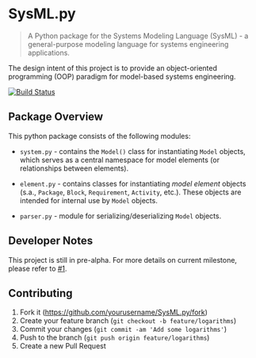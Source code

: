 # SysML.py

> A Python package for the Systems Modeling Language (SysML) - a general-purpose modeling language for systems engineering applications.

The design intent of this project is to provide an object-oriented programming (OOP) paradigm for model-based systems engineering.

[![Build Status](https://travis-ci.com/spacedecentral/SysML.py.svg?branch=dev)](https://travis-ci.com/spacedecentral/SysML.py)

## Package Overview

This python package consists of the following modules:

- `system.py` - contains the `Model()` class for instantiating `Model` objects, which serves as a central namespace for model elements (or relationships between elements).

- `element.py` - contains classes for instantiating *model element* objects (s.a., `Package`, `Block`, `Requirement`, `Activity`, etc.). These objects are intended for internal use by `Model` objects.

- `parser.py` - module for serializing/deserializing `Model` objects.

## Developer Notes

This project is still in pre-alpha. For more details on current
milestone, please refer to
[#1](https://github.com/spacedecentral/SysML.py/issues/1).

## Contributing

1. Fork it (<https://github.com/yourusername/SysML.py/fork>)
2. Create your feature branch (`git checkout -b feature/logarithms`)
3. Commit your changes (`git commit -am 'Add some logarithms'`)
4. Push to the branch (`git push origin feature/logarithms`)
5. Create a new Pull Request
